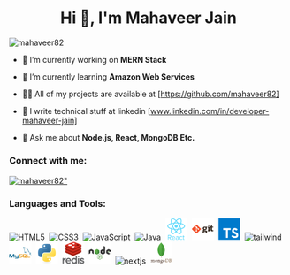 <h1 align="center">Hi 👋, I'm Mahaveer Jain</h1>

<p align="left"> <img src="https://komarev.com/ghpvc/?username=mahaveer82&label=Profile%20views&color=0e75b6&style=flat" alt="mahaveer82" /> </p>

<div align="left">
 
- 🔭 I’m currently working on **MERN Stack**

- 🌱 I’m currently learning **Amazon Web Services**

- 👨‍💻 All of my projects are available at [https://github.com/mahaveer82]

- 📝 I write technical stuff at linkedin [www.linkedin.com/in/developer-mahaveer-jain]

- 💬 Ask me about **Node.js, React, MongoDB Etc.**
</div>

<h3 align="left">Connect with me:</h3>
<p align="left">
<a href="https://www.linkedin.com/in/developer-mahaveer-jain" target="blank"><img align="center" src="https://imgs.search.brave.com/ZzErsHL8ktm1qSlCdm8dV1fnz5qpn20BnCo59_GtLd8/rs:fit:860:0:0/g:ce/aHR0cHM6Ly9zdGF0/aWMtMDAuaWNvbmR1/Y2suY29tL2Fzc2V0/cy4wMC9saW5rZWRp/bi1pY29uLTI1Nngy/NTYtOWdlM2QxOWsu/cG5n" 
alt=mahaveer82" height="40" width="40" /></a>
</p>

<h3 align="left">Languages and Tools:</h3>
 <div>
  <img src="https://imgs.search.brave.com/lHIMpSps5H2e_N3MaXajifqc7FPIIG8cPbme3ZiNTsM/rs:fit:500:0:0/g:ce/aHR0cHM6Ly9jZG4u/aWNvbi1pY29ucy5j/b20vaWNvbnMyLzg0/NC9QTkcvNTEyL0hU/TUw1X2ljb24taWNv/bnMuY29tXzY3MDkw/LnBuZw" title="HTML5" alt="HTML5" width="40" height="40"/>&nbsp;
  <img src="https://imgs.search.brave.com/In-kiZfHFM9HXEbvjiSZ89LgKq_awJT-C3vIgLOkMhM/rs:fit:500:0:0/g:ce/aHR0cHM6Ly9jZG4t/aWNvbnMtcG5nLmZs/YXRpY29uLmNvbS8x/MjgvODg4Lzg4ODg0/Ny5wbmc"  title="CSS3" alt="CSS3" width="40" height="40"/>&nbsp;
  <img src="https://imgs.search.brave.com/46QWx0r5TkOYwvICjQ7FcBGIvzJSCENGdDPe7NX8EBw/rs:fit:500:0:0/g:ce/aHR0cHM6Ly9zdGF0/aWMtMDAuaWNvbmR1/Y2suY29tL2Fzc2V0/cy4wMC9qYXZhc2Ny/aXB0LWljb24tMjU2/eDI1Ni0weWJoeW1z/NC5wbmc" title="JavaScript" alt="JavaScript" width="40" height="40"/>&nbsp;
   <img src="https://imgs.search.brave.com/RRpNe6N-RtSIQQDM8AXJtz-u8A0h0EQM2lbtKwaC4hk/rs:fit:500:0:0/g:ce/aHR0cHM6Ly9jZG4t/aWNvbnMtcG5nLmZs/YXRpY29uLmNvbS8x/MjgvMjI2LzIyNjc3/Ny5wbmc" title="Java" alt="Java" width="40" height="40"/>&nbsp;
  <img src="https://github.com/devicons/devicon/blob/master/icons/react/react-original-wordmark.svg" title="React" alt="React" width="40" height="40"/>&nbsp;
  <img src="https://github.com/devicons/devicon/blob/master/icons/git/git-original-wordmark.svg" title="Git" **alt="Git" width="40" height="40"/>&nbsp;
  <img src="https://raw.githubusercontent.com/devicons/devicon/master/icons/typescript/typescript-original.svg" alt="typescript" width="40" height="40"/>&nbsp;
   <img src="https://www.vectorlogo.zone/logos/tailwindcss/tailwindcss-icon.svg" alt="tailwind" width="40" height="40"/>&nbsp;
   <img src="https://raw.githubusercontent.com/devicons/devicon/master/icons/mysql/mysql-original-wordmark.svg" alt="mysql" width="40" height="40"/>&nbsp;
   <img src="https://raw.githubusercontent.com/devicons/devicon/master/icons/python/python-original.svg" alt="python" width="40" height="40"/>&nbsp;
   <img src="https://raw.githubusercontent.com/devicons/devicon/master/icons/redis/redis-original-wordmark.svg" alt="redis" width="40" height="40"/>&nbsp;
   <img src="https://raw.githubusercontent.com/devicons/devicon/master/icons/nodejs/nodejs-original-wordmark.svg" alt="nodejs" width="40" height="40"/>&nbsp;
   <img src="https://cdn.worldvectorlogo.com/logos/nextjs-2.svg" alt="nextjs" width="40" height="40"/>&nbsp;
   <img src="https://raw.githubusercontent.com/devicons/devicon/master/icons/mongodb/mongodb-original-wordmark.svg" alt="mongodb" width="40" height="40"/>&nbsp;
</div>
 </p>
